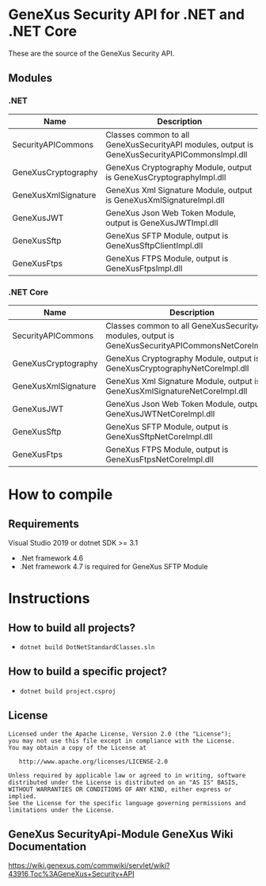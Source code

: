 # GeneXus Security API for .NET and .NET Core
These are the source of the GeneXus Security API.

## Modules

### .NET

| Name  | Description
|---|---
| SecurityAPICommons | Classes common to all GeneXusSecurityAPI modules, output is GeneXusSecurityAPICommonsImpl.dll
| GeneXusCryptography | GeneXus Cryptography Module, output is GeneXusCryptographyImpl.dll
| GeneXusXmlSignature | GeneXus Xml Signature Module, output is GeneXusXmlSignatureImpl.dll
| GeneXusJWT | GeneXus Json Web Token Module, output is GeneXusJWTImpl.dll
| GeneXusSftp | GeneXus SFTP Module, output is GeneXusSftpClientImpl.dll
| GeneXusFtps | GeneXus FTPS Module, output is GeneXusFtpsImpl.dll

### .NET Core

| Name  | Description
|---|---
| SecurityAPICommons | Classes common to all GeneXusSecurityAPI modules, output is GeneXusSecurityAPICommonsNetCoreImpl.dll
| GeneXusCryptography | GeneXus Cryptography Module, output is GeneXusCryptographyNetCoreImpl.dll
| GeneXusXmlSignature | GeneXus Xml Signature Module, output is GeneXusXmlSignatureNetCoreImpl.dll
| GeneXusJWT | GeneXus Json Web Token Module, output is GeneXusJWTNetCoreImpl.dll
| GeneXusSftp | GeneXus SFTP Module, output is GeneXusSftpNetCoreImpl.dll
| GeneXusFtps | GeneXus FTPS Module, output is GeneXusFtpsNetCoreImpl.dll

# How to compile

## Requirements
Visual Studio 2019 or dotnet SDK >= 3.1 
- .Net framework 4.6 
- .Net framework 4.7 is required for GeneXus SFTP Module

# Instructions

## How to build all projects?
- ```dotnet build DotNetStandardClasses.sln```


## How to build a specific project?
- ```dotnet build project.csproj```


## License

    Licensed under the Apache License, Version 2.0 (the "License");
    you may not use this file except in compliance with the License.
    You may obtain a copy of the License at

       http://www.apache.org/licenses/LICENSE-2.0

    Unless required by applicable law or agreed to in writing, software
    distributed under the License is distributed on an "AS IS" BASIS,
    WITHOUT WARRANTIES OR CONDITIONS OF ANY KIND, either express or implied.
    See the License for the specific language governing permissions and
    limitations under the License.

## GeneXus SecurityApi-Module GeneXus Wiki Documentation

https://wiki.genexus.com/commwiki/servlet/wiki?43916,Toc%3AGeneXus+Security+API